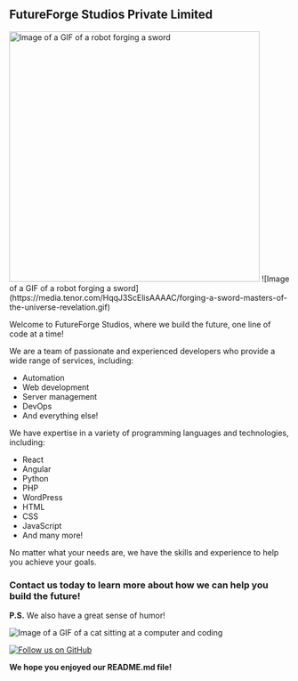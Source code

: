 ## FutureForge Studios Private Limited

<img src="https://media.tenor.com/HqqJ3ScElisAAAAC/forging-a-sword-masters-of-the-universe-revelation.gif" width="450" alt="Image of a GIF of a robot forging a sword">
![Image of a GIF of a robot forging a sword](https://media.tenor.com/HqqJ3ScElisAAAAC/forging-a-sword-masters-of-the-universe-revelation.gif)

Welcome to FutureForge Studios, where we build the future, one line of code at a time!

We are a team of passionate and experienced developers who provide a wide range of services, including:

* Automation
* Web development
* Server management
* DevOps
* And everything else!

We have expertise in a variety of programming languages and technologies, including:

* React
* Angular
* Python
* PHP
* WordPress
* HTML
* CSS
* JavaScript
* And many more!

No matter what your needs are, we have the skills and experience to help you achieve your goals.

### Contact us today to learn more about how we can help you build the future!

**P.S.** We also have a great sense of humor!

![Image of a GIF of a cat sitting at a computer and coding](https://i.pinimg.com/originals/a6/70/91/a67091c003173f3cd58801f345392dde.gif)

[![Follow us on GitHub](https://img.shields.io/badge/Follow-Us%20on%20GitHub-brightgreen)](https://github.com/YourOrganization)

**We hope you enjoyed our README.md file!**
